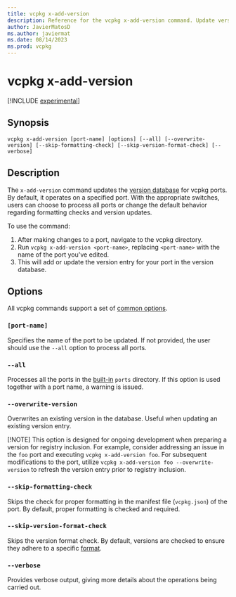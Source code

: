 ```yaml
---
title: vcpkg x-add-version
description: Reference for the vcpkg x-add-version command. Update version database of vcpkg ports.
author: JavierMatosD
ms.author: javiermat
ms.date: 08/14/2023
ms.prod: vcpkg
---
```


# vcpkg x-add-version

[!INCLUDE [experimental](../../includes/experimental.md)]

## Synopsis

```console
vcpkg x-add-version [port-name] [options] [--all] [--overwrite-version] [--skip-formatting-check] [--skip-version-format-check] [--verbose]
```

## Description

The `x-add-version` command updates the [version database](..\users\versioning.concepts.md#acquiring-port-version) for vcpkg ports. By default, it operates on a specified port. With the appropriate switches, users can choose to process all ports or change the default behavior regarding formatting checks and version updates.

To use the command:
1. After making changes to a port, navigate to the vcpkg directory. 
2. Run `vcpkg x-add-version <port-name>`, replacing `<port-name>` with the name of the port you've edited.
3. This will add or update the version entry for your port in the version database.

## Options

All vcpkg commands support a set of [common options](common-options.md).

### `[port-name]`

Specifies the name of the port to be updated. If not provided, the user should use the `--all` option to process all ports.

### `--all`

Processes all the ports in the [built-in](..\maintainers\registries.md#builtin-registries) `ports` directory. If this option is used together with a port name, a warning is issued.

### `--overwrite-version`

Overwrites an existing version in the database. Useful when updating an existing version entry. 

[!NOTE]
This option is designed for ongoing development when preparing a version for registry inclusion. For example, consider addressing an issue in the `foo` port and executing `vcpkg x-add-version foo`. For subsequent modifications to the port, utilize `vcpkg x-add-version foo --overwrite-version` to refresh the version entry prior to registry inclusion.

### `--skip-formatting-check`

Skips the check for proper formatting in the manifest file (`vcpkg.json`) of the port. By default, proper formatting is checked and required.

### `--skip-version-format-check`

Skips the version format check. By default, versions are checked to ensure they adhere to a specific [format](..\users\versioning.md#version-schemes).

### `--verbose`

Provides verbose output, giving more details about the operations being carried out.


